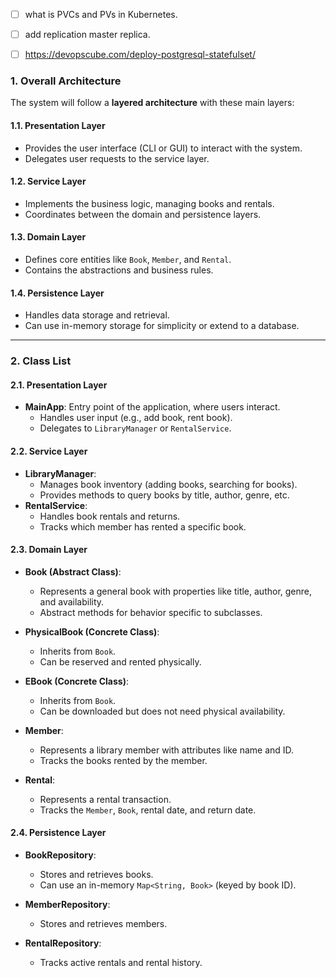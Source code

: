 - [ ] what is PVCs and PVs in Kubernetes.
- [ ] add replication master replica.
- [ ] https://devopscube.com/deploy-postgresql-statefulset/


### **1. Overall Architecture**

The system will follow a **layered architecture** with these main layers:

#### **1.1. Presentation Layer**

- Provides the user interface (CLI or GUI) to interact with the system.
- Delegates user requests to the service layer.

#### **1.2. Service Layer**

- Implements the business logic, managing books and rentals.
- Coordinates between the domain and persistence layers.

#### **1.3. Domain Layer**

- Defines core entities like `Book`, `Member`, and `Rental`.
- Contains the abstractions and business rules.

#### **1.4. Persistence Layer**

- Handles data storage and retrieval.
- Can use in-memory storage for simplicity or extend to a database.

---

### **2. Class List**

#### **2.1. Presentation Layer**

- **MainApp**: Entry point of the application, where users interact.
    - Handles user input (e.g., add book, rent book).
    - Delegates to `LibraryManager` or `RentalService`.

#### **2.2. Service Layer**

- **LibraryManager**:
    - Manages book inventory (adding books, searching for books).
    - Provides methods to query books by title, author, genre, etc.
- **RentalService**:
    - Handles book rentals and returns.
    - Tracks which member has rented a specific book.

#### **2.3. Domain Layer**

- **Book (Abstract Class)**:
    
    - Represents a general book with properties like title, author, genre, and availability.
    - Abstract methods for behavior specific to subclasses.
- **PhysicalBook (Concrete Class)**:
    
    - Inherits from `Book`.
    - Can be reserved and rented physically.
- **EBook (Concrete Class)**:
    
    - Inherits from `Book`.
    - Can be downloaded but does not need physical availability.
- **Member**:
    
    - Represents a library member with attributes like name and ID.
    - Tracks the books rented by the member.
- **Rental**:
    
    - Represents a rental transaction.
    - Tracks the `Member`, `Book`, rental date, and return date.

#### **2.4. Persistence Layer**

- **BookRepository**:
    
    - Stores and retrieves books.
    - Can use an in-memory `Map<String, Book>` (keyed by book ID).
- **MemberRepository**:
    
    - Stores and retrieves members.
- **RentalRepository**:
    
    - Tracks active rentals and rental history.